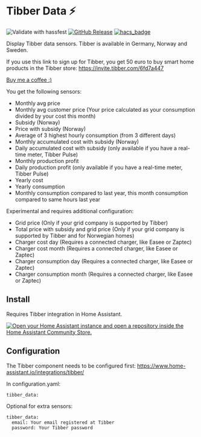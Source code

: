 # Tibber Data :zap: 
![Validate with hassfest](https://github.com/Danielhiversen/home_assistant_tibber_data/workflows/Validate%20with%20hassfest/badge.svg)
[![GitHub Release][releases-shield]][releases]
[![hacs_badge](https://img.shields.io/badge/HACS-Custom-orange.svg)](https://github.com/custom-components/hacs)

Display Tibber data sensors.
Tibber is available in Germany, Norway and Sweden.


If you use this link to sign up for Tibber, you get 50 euro to buy smart home products in the Tibber store: https://invite.tibber.com/6fd7a447

[Buy me a coffee :)](http://paypal.me/dahoiv)

You get the following sensors:
* Monthly avg price
* Monthly avg customer price (Your price calculated as your consumption divided by your cost this month)
* Subsidy (Norway)
* Price with subsidy (Norway)
* Average of 3 highest hourly consumption (from 3 different days)
* Monthly accumulated cost with subsidy (Norway)
* Daily accumulated cost with subsidy (only available if you have a real-time meter, Tibber Pulse)
* Monthly production profit
* Daily production profit (only available if you have a real-time meter, Tibber Pulse)
* Yearly cost
* Yearly consumption
* Monthly consumption compared to last year, this month consumption compared to same hours last year

Experimental and requires additional configuration:
* Grid price (Only if your grid company is supported by Tibber)
* Total price with subsidy and grid price (Only if your grid company is supported by Tibber and for Norwegian homes)
* Charger cost day (Requires a connected charger, like Easee or Zaptec)
* Charger cost month (Requires a connected charger, like Easee or Zaptec)
* Charger consumption day (Requires a connected charger, like Easee or Zaptec)
* Charger consumption month (Requires a connected charger, like Easee or Zaptec)



## Install
Requires Tibber integration in Home Assistant.

[![Open your Home Assistant instance and open a repository inside the Home Assistant Community Store.](https://my.home-assistant.io/badges/hacs_repository.svg)](https://my.home-assistant.io/redirect/hacs_repository/?owner=Danielhiversen&repository=home_assistant_tibber_data&category=integration)

## Configuration 

The Tibber component needs to be configured first: https://www.home-assistant.io/integrations/tibber/

In configuration.yaml:

```
tibber_data:
```


Optional for extra sensors:

```
tibber_data:
  email: Your email registered at Tibber
  password: Your Tibber password
```

[releases]: https://github.com/Danielhiversen/home_assistant_tibber_data/releases
[releases-shield]: https://img.shields.io/github/release/Danielhiversen/home_assistant_tibber_data.svg?style=popout
[downloads-total-shield]: https://img.shields.io/github/downloads/Danielhiversen/home_assistant_tibber_data/total
[hacs-shield]: https://img.shields.io/badge/HACS-Default-orange.svg
[hacs]: https://hacs.xyz/docs/default_repositories
